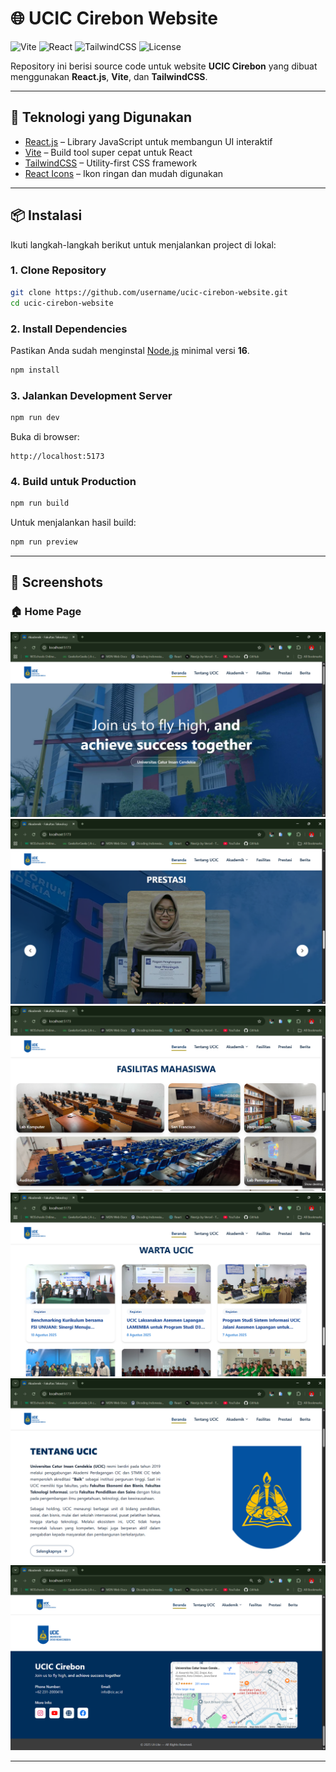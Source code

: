 # 🌐 UCIC Cirebon Website

![Vite](https://img.shields.io/badge/Vite-646CFF?logo=vite&logoColor=white)
![React](https://img.shields.io/badge/React-20232A?logo=react&logoColor=61DAFB)
![TailwindCSS](https://img.shields.io/badge/Tailwind_CSS-38B2AC?logo=tailwind-css&logoColor=white)
![License](https://img.shields.io/badge/license-MIT-green)

Repository ini berisi source code untuk website **UCIC Cirebon** yang dibuat menggunakan **React.js**, **Vite**, dan **TailwindCSS**.

---

## 🚀 Teknologi yang Digunakan

- [React.js](https://react.dev/) – Library JavaScript untuk membangun UI interaktif
- [Vite](https://vitejs.dev/) – Build tool super cepat untuk React
- [TailwindCSS](https://tailwindcss.com/) – Utility-first CSS framework
- [React Icons](https://react-icons.github.io/react-icons/) – Ikon ringan dan mudah digunakan

---

## 📦 Instalasi

Ikuti langkah-langkah berikut untuk menjalankan project di lokal:

### 1. Clone Repository

```bash
git clone https://github.com/username/ucic-cirebon-website.git
cd ucic-cirebon-website
```

### 2. Install Dependencies

Pastikan Anda sudah menginstal [Node.js](https://nodejs.org/) minimal versi **16**.

```bash
npm install
```

### 3. Jalankan Development Server

```bash
npm run dev
```

Buka di browser:

```
http://localhost:5173
```

### 4. Build untuk Production

```bash
npm run build
```

Untuk menjalankan hasil build:

```bash
npm run preview
```

---
## 📸 Screenshots

### 🏠 Home Page
![Hero Section](./screenshots/homePage-hero.png)  
![Prestasi Section](./screenshots/homePage-prestasi.png)  
![Fasilitas Section](./screenshots/homePage-fasilitas.png)  
![Warta Section](./screenshots/homePage-warta.png)  
![About Section](./screenshots/homePage-about.png)  
![Footer](./screenshots/homePage-footer.png)

---
